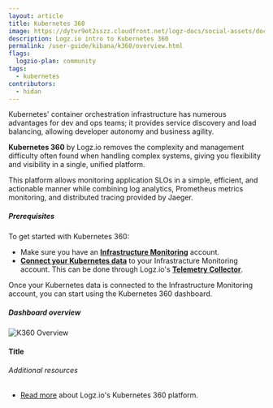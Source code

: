 ```yaml
---
layout: article
title: Kubernetes 360
image: https://dytvr9ot2sszz.cloudfront.net/logz-docs/social-assets/docs-social.jpg
description: Logz.io intro to Kubernetes 360
permalink: /user-guide/kibana/k360/overview.html
flags:
  logzio-plan: community
tags:
  - kubernetes
contributors:
  - hidan
---
```



Kubernetes' container orchestration infrastructure has numerous advantages for dev and ops teams; it provides service discovery and load balancing, allowing developer autonomy and business agility. 

**Kubernetes 360** by Logz.io removes the complexity and management difficulty often found when handling complex systems, giving you flexibility and visibility in a single, unified platform.

This platform allows monitoring application SLOs in a simple, efficient, and actionable manner while combining log analytics, Prometheus metrics monitoring, and distributed tracing provided by Jaeger.


##### Prerequisites

To get started with Kubernetes 360:

* Make sure you have an **[Infrastructure Monitoring](https://app.logz.io/#/dashboard/metrics)** account.
* **[Connect your Kubernetes data](https://app.logz.io/#/dashboard/send-your-data/agent/new)** to your Infrastracture Monitoring account. This can be done through Logz.io's **[Telemetry Collector](https://app.logz.io/#/dashboard/send-your-data/agent/new)**.

Once your Kubernetes data is connected to the Infrastructure Monitoring account, you can start using the Kubernetes 360 dashboard.

##### Dashboard overview

![K360 Overview](https://dytvr9ot2sszz.cloudfront.net/logz-docs/k360/xxx)

#### Title



###### Additional resources

* [Read more](https://) about Logz.io's Kubernetes 360 platform.